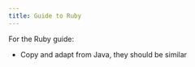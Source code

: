 ```yaml
---
title: Guide to Ruby
---
```


For the Ruby guide:

* Copy and adapt from Java, they should be similar
